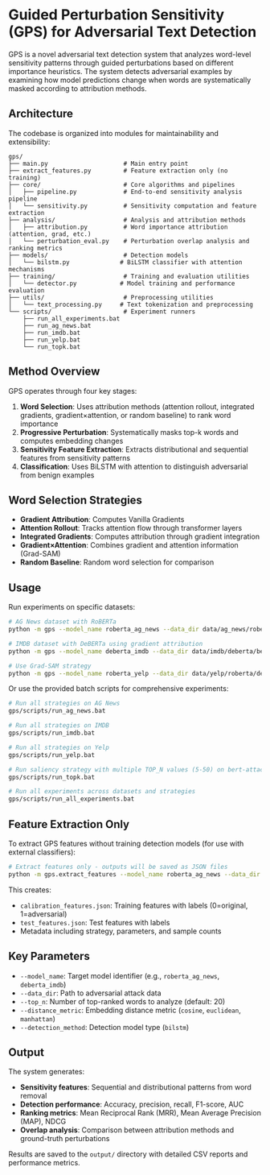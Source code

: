 # Guided Perturbation Sensitivity (GPS) for Adversarial Text Detection

GPS is a novel adversarial text detection system that analyzes word-level sensitivity patterns through guided perturbations based on different importance heuristics. The system detects adversarial examples by examining how model predictions change when words are systematically masked according to attribution methods.

## Architecture

The codebase is organized into modules for maintainability and extensibility:

```
gps/
├── main.py                     # Main entry point
├── extract_features.py         # Feature extraction only (no training)
├── core/                       # Core algorithms and pipelines
│   ├── pipeline.py             # End-to-end sensitivity analysis pipeline
│   └── sensitivity.py          # Sensitivity computation and feature extraction
├── analysis/                   # Analysis and attribution methods
│   ├── attribution.py          # Word importance attribution (attention, grad, etc.)
│   └── perturbation_eval.py    # Perturbation overlap analysis and ranking metrics
├── models/                     # Detection models
│   └── bilstm.py              # BiLSTM classifier with attention mechanisms
├── training/                   # Training and evaluation utilities
│   └── detector.py            # Model training and performance evaluation
├── utils/                      # Preprocessing utilities
│   └── text_processing.py     # Text tokenization and preprocessing
└── scripts/                    # Experiment runners
    ├── run_all_experiments.bat
    ├── run_ag_news.bat
    ├── run_imdb.bat
    ├── run_yelp.bat
    └── run_topk.bat
```

## Method Overview

GPS operates through four key stages:

1. **Word Selection**: Uses attribution methods (attention rollout, integrated gradients, gradient×attention, or random baseline) to rank word importance
2. **Progressive Perturbation**: Systematically masks top-k words and computes embedding changes
3. **Sensitivity Feature Extraction**: Extracts distributional and sequential features from sensitivity patterns
4. **Classification**: Uses BiLSTM with attention to distinguish adversarial from benign examples

## Word Selection Strategies

- **Gradient Attribution**: Computes Vanilla Gradients
- **Attention Rollout**: Tracks attention flow through transformer layers
- **Integrated Gradients**: Computes attribution through gradient integration
- **Gradient×Attention**: Combines gradient and attention information (Grad-SAM)
- **Random Baseline**: Random word selection for comparison

## Usage

Run experiments on specific datasets:

```bash
# AG News dataset with RoBERTa
python -m gps --model_name roberta_ag_news --data_dir data/ag_news/roberta/textfooler --use_attention --top_n 20

# IMDB dataset with DeBERTa using gradient attribution
python -m gps --model_name deberta_imdb --data_dir data/imdb/deberta/bert-attack --use_saliency --top_n 20

# Use Grad-SAM strategy
python -m gps --model_name roberta_yelp --data_dir data/yelp/roberta/deepwordbug --use_gradient_attention --top_n 20
```

Or use the provided batch scripts for comprehensive experiments:

```bash
# Run all strategies on AG News
gps/scripts/run_ag_news.bat

# Run all strategies on IMDB  
gps/scripts/run_imdb.bat

# Run all strategies on Yelp
gps/scripts/run_yelp.bat

# Run saliency strategy with multiple TOP_N values (5-50) on bert-attack across all datasets
gps/scripts/run_topk.bat

# Run all experiments across datasets and strategies
gps/scripts/run_all_experiments.bat
```

## Feature Extraction Only

To extract GPS features without training detection models (for use with external classifiers):

```bash
# Extract features only - outputs will be saved as JSON files
python -m gps.extract_features --model_name roberta_ag_news --data_dir data/ag_news/roberta/textfooler --use_attention --top_n 20
```

This creates:
- `calibration_features.json`: Training features with labels (0=original, 1=adversarial)  
- `test_features.json`: Test features with labels
- Metadata including strategy, parameters, and sample counts

## Key Parameters

- `--model_name`: Target model identifier (e.g., `roberta_ag_news`, `deberta_imdb`)
- `--data_dir`: Path to adversarial attack data
- `--top_n`: Number of top-ranked words to analyze (default: 20)
- `--distance_metric`: Embedding distance metric (`cosine`, `euclidean`, `manhattan`)
- `--detection_method`: Detection model type (`bilstm`)

## Output

The system generates:

- **Sensitivity features**: Sequential and distributional patterns from word removal
- **Detection performance**: Accuracy, precision, recall, F1-score, AUC
- **Ranking metrics**: Mean Reciprocal Rank (MRR), Mean Average Precision (MAP), NDCG
- **Overlap analysis**: Comparison between attribution methods and ground-truth perturbations

Results are saved to the `output/` directory with detailed CSV reports and performance metrics.
